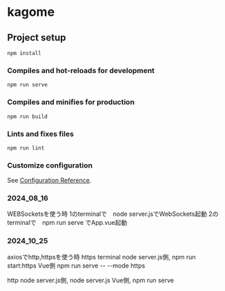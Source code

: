 # kagome

## Project setup
```
npm install
```

### Compiles and hot-reloads for development
```
npm run serve
```

### Compiles and minifies for production
```
npm run build
```

### Lints and fixes files
```
npm run lint
```

### Customize configuration
See [Configuration Reference](https://cli.vuejs.org/config/).

### 2024_08_16
WEBSocketsを使う時
1のterminalで　node server.jsでWebSockets起動
2のterminalで　npm run serve でApp.vue起動

### 2024_10_25
axiosでhttp,httpsを使う時
https terminal
node server.js側,  npm run start:https
Vue側              npm run serve -- --mode https
<!-- npm run start:https -->

http
node server.js側,  node server.js
Vue側,             npm run serve